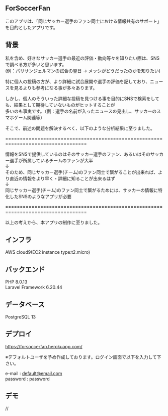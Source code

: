## ForSoccerFan
このアプリは、「同じサッカー選手のファン同士における情報共有のサポート」を目的としたアプリです。

## 背景
私を含め、好きなサッカー選手の最近の評価・動向等々を知りたい際は、SNSで調べる方が多いと思います。  
(例：パリサンジェルマンの試合の翌日 → メッシがどうだったのかを知りたい)

特に個人の投稿の方が、より詳細に試合展開や選手の評価を記しており、ニュースを見るよりも参考になる事が多々あります。

しかし、個人のそういった詳細な投稿を見つける事を目的にSNSで検索をしても、結果として期待していないものがヒットすることが  
多いのも事実です。（例：選手の名前が入ったニュースの見出し、サッカーのスマホゲーム関連等）

そこで、前述の問題を解決するべく、以下のような分析結果に至りました。

==================================================================================

情報をSNSで提供しているのはそのサッカー選手のファン、あるいはそのサッカー選手が所属しているチームのファンが大半  
↓  
そのため、同じサッカー選手(チーム)のファン同士で繋がることが出来れば、より直近の情報をより早く・詳細に知ることが出来るはず  
↓  
同じサッカー選手(チーム)のファン同士で繋がるためには、サッカーの情報に特化したSNSのようなアプリが必要

==================================================================================

以上の考えから、本アプリの制作に至りました。

## インフラ
AWS cloud9(EC2 instance type:t2.micro)

## バックエンド
PHP 8.0.13  
Laravel Framework 6.20.44

## データベース
PostgreSQL 13

## デプロイ
https://forsoccerfan.herokuapp.com/

※デフォルトユーザを予め作成しております。ログイン画面で以下を入力して下さい。

e-mail : default@email.com  
password : password

## デモ
//
